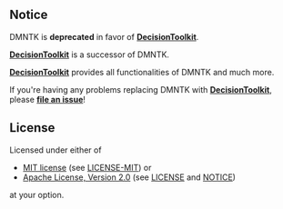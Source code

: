 [mit-url]: https://opensource.org/licenses/MIT
[mit-license-url]: https://github.com/dmntk/dmntk.rs/blob/main/LICENSE-MIT
[apache-url]: https://www.apache.org/licenses/LICENSE-2.0
[apache-license-url]: https://github.com/dmntk/dmntk.rs/blob/main/LICENSE
[apache-notice-url]: https://github.com/dmntk/dmntk.rs/blob/main/NOTICE

## Notice

DMNTK is **deprecated** in favor of **[DecisionToolkit](https://github.com/DecisionToolkit)**.

**[DecisionToolkit](https://github.com/DecisionToolkit)** is a successor of DMNTK.

**[DecisionToolkit](https://github.com/DecisionToolkit)** provides all functionalities of DMNTK and much more.

If you're having any problems replacing DMNTK with **[DecisionToolkit](https://github.com/DecisionToolkit)**,
please [**file an issue**](https://github.com/DecisionToolkit/dsntk-rs/issues)!

## License

Licensed under either of

- [MIT license][mit-url] (see [LICENSE-MIT][mit-license-url]) or
- [Apache License, Version 2.0][apache-url] (see [LICENSE][apache-license-url] and [NOTICE][apache-notice-url])

at your option.
